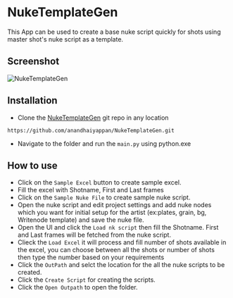 # NukeTemplateGen
This App can be used to create a base nuke script quickly for shots using master shot's nuke script as a template.

## Screenshot

![NukeTemplateGen](https://user-images.githubusercontent.com/51224384/192089551-b35285c2-6444-44b8-abdb-ddc602beb966.jpg)

## Installation

* Clone the [NukeTemplateGen](https://github.com/anandhaiyappan/NukeTemplateGen.git) git repo in any location

```
https://github.com/anandhaiyappan/NukeTemplateGen.git
```

* Navigate to the folder and run the `main.py` using python.exe


## How to use

* Click on the `Sample Excel` button to create sample excel.
* Fill the excel with Shotname, First and Last frames
* Click on the `Sample Nuke File`  to create sample nuke script.
* Open the nuke script and edit project settings and add nuke nodes which you want for initial setup for the artist (ex:plates, grain, bg, Writenode template) and save the nuke file.
* Open the UI and click the `Load nk script` then fill the Shotname. First and Last frames will be fetched from the nuke script.
* Clieck the `Load Excel` it will process and fill number of shots available in the excel, you can choose between all the shots or number of shots then type the number based on your requirements
* Click the `OutPath` and selct the location for the all the nuke scripts to be created.
* Click the `Create Script` for creating the scripts.
* Click the `Open Outpath` to open the folder.

